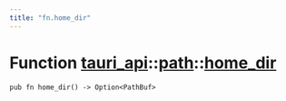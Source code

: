 ```yaml
---
title: "fn.home_dir"
---
```


# Function [tauri_api](/docs/api/rust/tauri_api/../index.html)::​[path](/docs/api/rust/tauri_api/index.html)::​[home_dir](/docs/api/rust/tauri_api/)

    pub fn home_dir() -> Option<PathBuf>

      